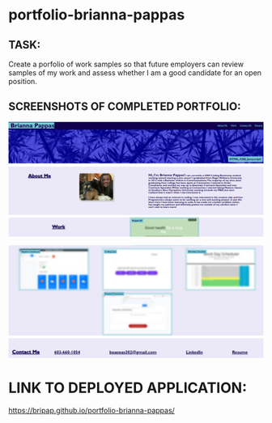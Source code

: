 # portfolio-brianna-pappas


## TASK:
Create a porfolio of work samples so that future employers can review samples of my work and assess whether I am a good candidate for an open position.

## SCREENSHOTS OF COMPLETED PORTFOLIO:

![Brianna Pappas portfolio](assets/images/updatedportfolio-screenshot.png)

![Brianna Pappas portfolio projects](assets/images/projects-screenshot.png)

# LINK TO DEPLOYED APPLICATION: 

https://bripap.github.io/portfolio-brianna-pappas/


